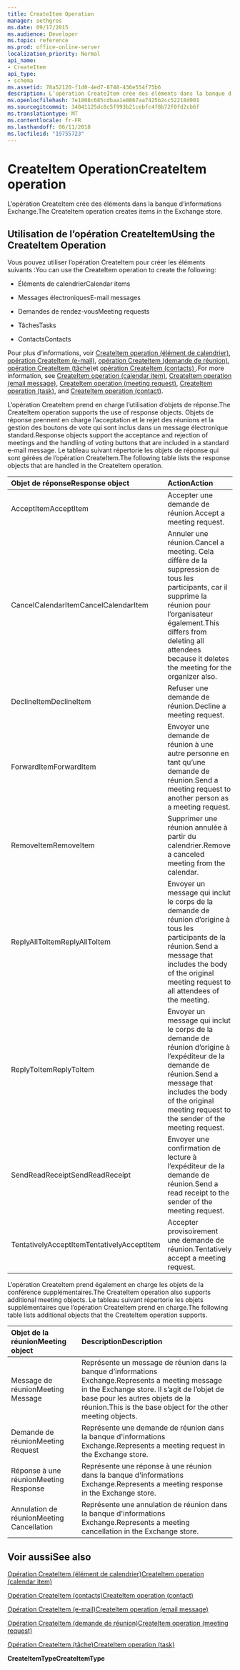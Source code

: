 ```yaml
---
title: CreateItem Operation
manager: sethgros
ms.date: 09/17/2015
ms.audience: Developer
ms.topic: reference
ms.prod: office-online-server
localization_priority: Normal
api_name:
- CreateItem
api_type:
- schema
ms.assetid: 78a52120-f1d0-4ed7-8748-436e554f75b6
description: L’opération CreateItem crée des éléments dans la banque d’informations Exchange.
ms.openlocfilehash: 7e1808c685cdbaa1e8867aa7425b2cc52218d001
ms.sourcegitcommit: 34041125dc8c5f993b21cebfc4f8b72f0fd2cb6f
ms.translationtype: MT
ms.contentlocale: fr-FR
ms.lasthandoff: 06/11/2018
ms.locfileid: "19755723"
---
```

# <a name="createitem-operation"></a><span data-ttu-id="b2063-103">CreateItem Operation</span><span class="sxs-lookup"><span data-stu-id="b2063-103">CreateItem operation</span></span>

<span data-ttu-id="b2063-104">L’opération CreateItem crée des éléments dans la banque d’informations Exchange.</span><span class="sxs-lookup"><span data-stu-id="b2063-104">The CreateItem operation creates items in the Exchange store.</span></span>
  
## <a name="using-the-createitem-operation"></a><span data-ttu-id="b2063-105">Utilisation de l’opération CreateItem</span><span class="sxs-lookup"><span data-stu-id="b2063-105">Using the CreateItem Operation</span></span>

<span data-ttu-id="b2063-106">Vous pouvez utiliser l’opération CreateItem pour créer les éléments suivants :</span><span class="sxs-lookup"><span data-stu-id="b2063-106">You can use the CreateItem operation to create the following:</span></span>
  
- <span data-ttu-id="b2063-107">Éléments de calendrier</span><span class="sxs-lookup"><span data-stu-id="b2063-107">Calendar items</span></span>
    
- <span data-ttu-id="b2063-108">Messages électroniques</span><span class="sxs-lookup"><span data-stu-id="b2063-108">E-mail messages</span></span>
    
- <span data-ttu-id="b2063-109">Demandes de rendez-vous</span><span class="sxs-lookup"><span data-stu-id="b2063-109">Meeting requests</span></span>
    
- <span data-ttu-id="b2063-110">Tâches</span><span class="sxs-lookup"><span data-stu-id="b2063-110">Tasks</span></span>
    
- <span data-ttu-id="b2063-111">Contacts</span><span class="sxs-lookup"><span data-stu-id="b2063-111">Contacts</span></span>
    
<span data-ttu-id="b2063-112">Pour plus d’informations, voir [CreateItem operation (élément de calendrier)](createitem-operation-calendar-item.md), [opération CreateItem (e-mail)](createitem-operation-email-message.md), [opération CreateItem (demande de réunion)](createitem-operation-meeting-request.md), [opération CreateItem (tâche)](createitem-operation-task.md)et [opération CreateItem (contacts) ](createitem-operation-contact.md).</span><span class="sxs-lookup"><span data-stu-id="b2063-112">For more information, see [CreateItem operation (calendar item)](createitem-operation-calendar-item.md), [CreateItem operation (email message)](createitem-operation-email-message.md), [CreateItem operation (meeting request)](createitem-operation-meeting-request.md), [CreateItem operation (task)](createitem-operation-task.md), and [CreateItem operation (contact)](createitem-operation-contact.md).</span></span>
  
<span data-ttu-id="b2063-113">L’opération CreateItem prend en charge l’utilisation d’objets de réponse.</span><span class="sxs-lookup"><span data-stu-id="b2063-113">The CreateItem operation supports the use of response objects.</span></span> <span data-ttu-id="b2063-114">Objets de réponse prennent en charge l’acceptation et le rejet des réunions et la gestion des boutons de vote qui sont inclus dans un message électronique standard.</span><span class="sxs-lookup"><span data-stu-id="b2063-114">Response objects support the acceptance and rejection of meetings and the handling of voting buttons that are included in a standard e-mail message.</span></span> <span data-ttu-id="b2063-115">Le tableau suivant répertorie les objets de réponse qui sont gérées de l’opération CreateItem.</span><span class="sxs-lookup"><span data-stu-id="b2063-115">The following table lists the response objects that are handled in the CreateItem operation.</span></span>
  
|<span data-ttu-id="b2063-116">**Objet de réponse**</span><span class="sxs-lookup"><span data-stu-id="b2063-116">**Response object**</span></span>|<span data-ttu-id="b2063-117">**Action**</span><span class="sxs-lookup"><span data-stu-id="b2063-117">**Action**</span></span>|
|:-----|:-----|
|<span data-ttu-id="b2063-118">AcceptItem</span><span class="sxs-lookup"><span data-stu-id="b2063-118">AcceptItem</span></span>  <br/> |<span data-ttu-id="b2063-119">Accepter une demande de réunion.</span><span class="sxs-lookup"><span data-stu-id="b2063-119">Accept a meeting request.</span></span>  <br/> |
|<span data-ttu-id="b2063-120">CancelCalendarItem</span><span class="sxs-lookup"><span data-stu-id="b2063-120">CancelCalendarItem</span></span>  <br/> |<span data-ttu-id="b2063-121">Annuler une réunion.</span><span class="sxs-lookup"><span data-stu-id="b2063-121">Cancel a meeting.</span></span> <span data-ttu-id="b2063-122">Cela diffère de la suppression de tous les participants, car il supprime la réunion pour l’organisateur également.</span><span class="sxs-lookup"><span data-stu-id="b2063-122">This differs from deleting all attendees because it deletes the meeting for the organizer also.</span></span>  <br/> |
|<span data-ttu-id="b2063-123">DeclineItem</span><span class="sxs-lookup"><span data-stu-id="b2063-123">DeclineItem</span></span>  <br/> |<span data-ttu-id="b2063-124">Refuser une demande de réunion.</span><span class="sxs-lookup"><span data-stu-id="b2063-124">Decline a meeting request.</span></span>  <br/> |
|<span data-ttu-id="b2063-125">ForwardItem</span><span class="sxs-lookup"><span data-stu-id="b2063-125">ForwardItem</span></span>  <br/> |<span data-ttu-id="b2063-126">Envoyer une demande de réunion à une autre personne en tant qu’une demande de réunion.</span><span class="sxs-lookup"><span data-stu-id="b2063-126">Send a meeting request to another person as a meeting request.</span></span>  <br/> |
|<span data-ttu-id="b2063-127">RemoveItem</span><span class="sxs-lookup"><span data-stu-id="b2063-127">RemoveItem</span></span>  <br/> |<span data-ttu-id="b2063-128">Supprimer une réunion annulée à partir du calendrier.</span><span class="sxs-lookup"><span data-stu-id="b2063-128">Remove a canceled meeting from the calendar.</span></span>  <br/> |
|<span data-ttu-id="b2063-129">ReplyAllToItem</span><span class="sxs-lookup"><span data-stu-id="b2063-129">ReplyAllToItem</span></span>  <br/> |<span data-ttu-id="b2063-130">Envoyer un message qui inclut le corps de la demande de réunion d’origine à tous les participants de la réunion.</span><span class="sxs-lookup"><span data-stu-id="b2063-130">Send a message that includes the body of the original meeting request to all attendees of the meeting.</span></span>  <br/> |
|<span data-ttu-id="b2063-131">ReplyToItem</span><span class="sxs-lookup"><span data-stu-id="b2063-131">ReplyToItem</span></span>  <br/> |<span data-ttu-id="b2063-132">Envoyer un message qui inclut le corps de la demande de réunion d’origine à l’expéditeur de la demande de réunion.</span><span class="sxs-lookup"><span data-stu-id="b2063-132">Send a message that includes the body of the original meeting request to the sender of the meeting request.</span></span>  <br/> |
|<span data-ttu-id="b2063-133">SendReadReceipt</span><span class="sxs-lookup"><span data-stu-id="b2063-133">SendReadReceipt</span></span>  <br/> |<span data-ttu-id="b2063-134">Envoyer une confirmation de lecture à l’expéditeur de la demande de réunion.</span><span class="sxs-lookup"><span data-stu-id="b2063-134">Send a read receipt to the sender of the meeting request.</span></span>  <br/> |
|<span data-ttu-id="b2063-135">TentativelyAcceptItem</span><span class="sxs-lookup"><span data-stu-id="b2063-135">TentativelyAcceptItem</span></span>  <br/> |<span data-ttu-id="b2063-136">Accepter provisoirement une demande de réunion.</span><span class="sxs-lookup"><span data-stu-id="b2063-136">Tentatively accept a meeting request.</span></span>  <br/> |
   
<span data-ttu-id="b2063-137">L’opération CreateItem prend également en charge les objets de la conférence supplémentaires.</span><span class="sxs-lookup"><span data-stu-id="b2063-137">The CreateItem operation also supports additional meeting objects.</span></span> <span data-ttu-id="b2063-138">Le tableau suivant répertorie les objets supplémentaires que l’opération CreateItem prend en charge.</span><span class="sxs-lookup"><span data-stu-id="b2063-138">The following table lists additional objects that the CreateItem operation supports.</span></span>
  
|<span data-ttu-id="b2063-139">**Objet de la réunion**</span><span class="sxs-lookup"><span data-stu-id="b2063-139">**Meeting object**</span></span>|<span data-ttu-id="b2063-140">**Description**</span><span class="sxs-lookup"><span data-stu-id="b2063-140">**Description**</span></span>|
|:-----|:-----|
|<span data-ttu-id="b2063-141">Message de réunion</span><span class="sxs-lookup"><span data-stu-id="b2063-141">Meeting Message</span></span>  <br/> |<span data-ttu-id="b2063-142">Représente un message de réunion dans la banque d’informations Exchange.</span><span class="sxs-lookup"><span data-stu-id="b2063-142">Represents a meeting message in the Exchange store.</span></span> <span data-ttu-id="b2063-143">Il s’agit de l’objet de base pour les autres objets de la réunion.</span><span class="sxs-lookup"><span data-stu-id="b2063-143">This is the base object for the other meeting objects.</span></span>  <br/> |
|<span data-ttu-id="b2063-144">Demande de réunion</span><span class="sxs-lookup"><span data-stu-id="b2063-144">Meeting Request</span></span>  <br/> |<span data-ttu-id="b2063-145">Représente une demande de réunion dans la banque d'informations Exchange.</span><span class="sxs-lookup"><span data-stu-id="b2063-145">Represents a meeting request in the Exchange store.</span></span>  <br/> |
|<span data-ttu-id="b2063-146">Réponse à une réunion</span><span class="sxs-lookup"><span data-stu-id="b2063-146">Meeting Response</span></span>  <br/> |<span data-ttu-id="b2063-147">Représente une réponse à une réunion dans la banque d'informations Exchange.</span><span class="sxs-lookup"><span data-stu-id="b2063-147">Represents a meeting response in the Exchange store.</span></span>  <br/> |
|<span data-ttu-id="b2063-148">Annulation de réunion</span><span class="sxs-lookup"><span data-stu-id="b2063-148">Meeting Cancellation</span></span>  <br/> |<span data-ttu-id="b2063-149">Représente une annulation de réunion dans la banque d'informations Exchange.</span><span class="sxs-lookup"><span data-stu-id="b2063-149">Represents a meeting cancellation in the Exchange store.</span></span>  <br/> |
   
## <a name="see-also"></a><span data-ttu-id="b2063-150">Voir aussi</span><span class="sxs-lookup"><span data-stu-id="b2063-150">See also</span></span>



[<span data-ttu-id="b2063-151">Opération CreateItem (élément de calendrier)</span><span class="sxs-lookup"><span data-stu-id="b2063-151">CreateItem operation (calendar item)</span></span>](createitem-operation-calendar-item.md)
  
[<span data-ttu-id="b2063-152">Opération CreateItem (contacts)</span><span class="sxs-lookup"><span data-stu-id="b2063-152">CreateItem operation (contact)</span></span>](createitem-operation-contact.md)
  
[<span data-ttu-id="b2063-153">Opération CreateItem (e-mail)</span><span class="sxs-lookup"><span data-stu-id="b2063-153">CreateItem operation (email message)</span></span>](createitem-operation-email-message.md)
  
[<span data-ttu-id="b2063-154">Opération CreateItem (demande de réunion)</span><span class="sxs-lookup"><span data-stu-id="b2063-154">CreateItem operation (meeting request)</span></span>](createitem-operation-meeting-request.md)
  
[<span data-ttu-id="b2063-155">Opération CreateItem (tâche)</span><span class="sxs-lookup"><span data-stu-id="b2063-155">CreateItem operation (task)</span></span>](createitem-operation-task.md)
  
 <span data-ttu-id="b2063-156">**CreateItemType**</span><span class="sxs-lookup"><span data-stu-id="b2063-156">**CreateItemType**</span></span>

